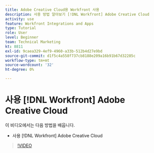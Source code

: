 ```yaml
---
title: Adobe Creative Cloud용 Workfront 사용
description: 사용 방법 알아보기 [!DNL Workfront] Adobe Creative Cloud
activity: use
feature: Workfront Integrations and Apps
type: Tutorial
role: User
level: Beginner
team: Technical Marketing
kt: 8811
exl-id: 9caea329-4ef9-4960-a33b-512b4d27e9bd
source-git-commit: d1f5c4a558f737cb8188e209a16b91b67d32285c
workflow-type: tm+mt
source-wordcount: '32'
ht-degree: 0%

---
```


# 사용 [!DNL Workfront] Adobe Creative Cloud

이 비디오에서는 다음 방법을 배웁니다.

* 사용 [!DNL Workfront] Adobe Creative Cloud

>[!VIDEO](https://video.tv.adobe.com/v/335112/?quality=12)
